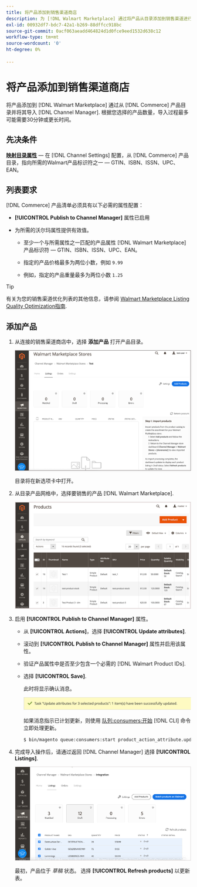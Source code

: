 ```yaml
---
title: 将产品添加到销售渠道商店
description: 为 [!DNL Walmart Marketplace] 通过将产品从目录添加到销售渠道进行销售
exl-id: 00932df7-bdc7-42a1-b269-88dffcc918bc
source-git-commit: 0acf063aeadd464824d1d0fce9eed1532d638c12
workflow-type: tm+mt
source-wordcount: '0'
ht-degree: 0%

---
```



# 将产品添加到销售渠道商店

将产品添加到 [!DNL Walmart Marketplace] 通过从 [!DNL Commerce] 产品目录并将其导入 [!DNL Channel Manager].
根据您选择的产品数量，导入过程最多可能需要30分钟或更长时间。

## 先决条件

**[映射目录属性](map-catalog-attributes.md)** — 在 [!DNL Channel Settings] 配置，从 [!DNL Commerce] 产品目录，指向所需的Walmart产品标识符之一 — GTIN、ISBN、ISSN、UPC、EAN。

## 列表要求

[!DNL Commerce] 产品清单必须具有以下必需的属性配置：

- **[!UICONTROL Publish to Channel Manager]** 属性已启用

- 为所需的沃尔玛属性提供有效值。

   - 至少一个与所需属性之一匹配的产品属性 [!DNL Walmart Marketplace] 产品标识符 — GTIN、ISBN、ISSN、UPC、EAN。

   - 指定的产品价格最多为两位小数，例如 `9.99`

   - 例如，指定的产品重量最多为两位小数 `1.25`

>[!TIP]
>
>有关为您的销售渠道优化列表的其他信息，请参阅 [Walmart Marketplace Listing Quality Optimization指南](https://marketplace.walmart.com/wp-content/uploads/2020/09/WMP_listing_quality_optimization_guide.pdf).

## 添加产品

1. 从连接的销售渠道商店中，选择 **添加产品** 打开产品目录。

   ![将产品添加到销售渠道商店](assets/add-initial-products-to-connected-channel.png)

   目录将在新选项卡中打开。

1. 从目录产品网格中，选择要销售的产品 [!DNL Walmart Marketplace].

   ![将产品发送到销售渠道商店](assets/select-products-from-catalog.png)

1. 启用 **[!UICONTROL Publish to Channel Manager]** 属性。

   - 从 **[!UICONTROL Actions]**，选择 **[!UICONTROL Update attributes]**.

   - 滚动到 **[!UICONTROL Publish to Channel Manager]** 属性并启用该属性。

   - 验证产品属性中是否至少包含一个必需的 [!DNL Walmart Product IDs].

   - 选择 **[!UICONTROL Save]**.

      此时将显示确认消息。

      ![产品从目录导入到销售渠道确认消息](assets/product-import-from-catalog-confirmation.png)

      如果消息指示已计划更新，则使用 [队列:consumers:开始](https://devdocs.magento.com/guides/v2.4/config-guide/cli/config-cli-subcommands-queue.html) [!DNL CLI] 命令立即处理更新。

      ```bash
      $ bin/magento queue:consumers:start product_action_attribute.update
      ```

1. 完成导入操作后，请通过返回 [!DNL Channel Manager] 选择 **[!UICONTROL Listings]**.

   ![导入连接销售渠道的产品](assets/products-in-marketplace-sales-channel.png)

   最初，产品位于 *草稿* 状态。 选择 **[!UICONTROL Refresh products]** 以更新表。

